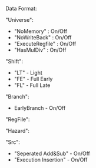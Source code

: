 Data Format:


"Universe":

+ "NoMemory" : On/Off
+ "NoWriteBack" : On/Off
+ "ExecuteRegfile" : On/Off
+ "HasMulDiv" : On/Off

"Shift":
+ "LT" - Light
+ "FE" - Full Early
+ "FL" - Full Late

"Branch":
+ EarlyBranch - On/Off

"RegFile":

"Hazard":

"Src":
+ "Seperated Add&Sub" - On/Off
+ "Execution Insertion" - On/Off
